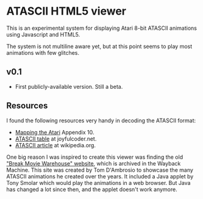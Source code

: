ATASCII HTML5 viewer
============

This is an experimental system for displaying Atari 8-bit ATASCII animations using Javascript and HTML5.

The system is not multiline aware yet, but at this point seems to play most animations with few glitches.


v0.1
---------------

* First publicly-available version. Still a beta.


Resources
---------------

I found the following resources very handy in decoding the ATASCII format:
* [Mapping the Atari](http://www.atariarchives.org/mapping/appendix10.php) Appendix 10. 
* [ATASCII table](http://joyfulcoder.net/atari/atascii/) at joyfulcoder.net. 
* [ATASCII article](https://en.wikipedia.org/wiki/ATASCII) at wikipedia.org. 

One big reason I was inspired to create this viewer was finding the old ["Break Movie Warehouse" website](https://web.archive.org/web/20000312095027/http://www.flash.net/~ambrosia/index3.html), which is archived in the Wayback Machine. This site was created by Tom D'Ambrosio to showcase the many ATASCII animations he created over the years. It included a Java applet by Tony Smolar which would play the animations in a web browser. But Java has changed a lot since then, and the applet doesn't work anymore. 